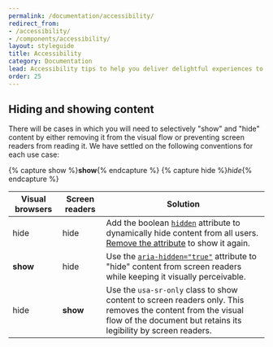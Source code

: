 ```yaml
---
permalink: /documentation/accessibility/
redirect_from:
- /accessibility/
- /components/accessibility/
layout: styleguide
title: Accessibility
category: Documentation
lead: Accessibility tips to help you deliver delightful experiences to all users.
order: 25
---
```


## Hiding and showing content

There will be cases in which you will need to selectively "show" and "hide"
content by either removing it from the visual flow or preventing screen
readers from reading it. We have settled on the following conventions for each
use case:

{% capture show %}**show**{% endcapture %}
{% capture hide %}_hide_{% endcapture %}

<div class="site-table-wrapper margin-top-4">
  <table class="usa-table-borderless site-table-responsive">
    <thead>
      <tr>
        <th scope="col" class="text-no-wrap">Visual browsers</th>
        <th scope="col" class="text-no-wrap">Screen readers</th>
        <th scope="col" class="text-no-wrap">Solution</th>
      </tr>
    </thead>
    <tr>
      <td scope="row" data-title="Visual browsers">
        <span>
          hide
        </span>
      </td>
      <td data-title="Screen readers">
        <span>
          hide
        </span>
      </td>
      <td data-title="Solution">
        <span>
          Add the boolean <a href="https://developer.mozilla.org/en-US/docs/Web/HTML/Global_attributes/hidden"><code>hidden</code></a> attribute to dynamically hide content from all users. <a href="https://developer.mozilla.org/en-US/docs/Web/API/Element/removeAttribute">Remove the attribute</a> to show it again.
        </span>
      </td>
    </tr>
    <tr>
      <td scope="row" data-title="Visual browsers">
        <span>
          <strong>show</strong>
        </span>
      </td>
      <td data-title="Screen readers">
        <span>
          hide
        </span>
      </td>
      <td data-title="Solution">
        <span>
          Use the <a href="https://developer.mozilla.org/en-US/docs/Web/HTML/Global_attributes/hidden"><code>aria-hidden="true"</code></a> attribute to "hide" content from screen readers while keeping it visually perceivable.
        </span>
      </td>
    </tr>
    <tr>
      <td scope="row" data-title="Visual browsers">
        <span>
          hide
        </span>
      </td>
      <td data-title="Screen readers">
        <span>
          <strong>show</strong>
        </span>
      </td>
      <td data-title="Solution">
        <span>
          Use the <code>usa-sr-only</code> class to show content to screen readers only. This removes the content from the visual flow of the document but retains its legibility by screen readers.
        </span>
      </td>
    </tr>
  </table>
</div>

